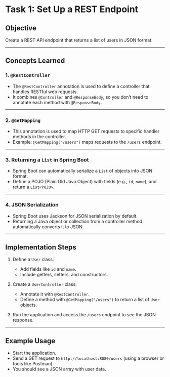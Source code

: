 # Task 1: Set Up a REST Endpoint

## Objective
Create a REST API endpoint that returns a list of users in JSON format.

---

## Concepts Learned

### 1. `@RestController`
- The `@RestController` annotation is used to define a controller that handles RESTful web requests.
- It combines `@Controller` and `@ResponseBody`, so you don’t need to annotate each method with `@ResponseBody`.

---

### 2. `@GetMapping`
- This annotation is used to map HTTP GET requests to specific handler methods in the controller.
- Example: `@GetMapping("/users")` maps requests to the `/users` endpoint.

---

### 3. Returning a `List` in Spring Boot
- Spring Boot can automatically serialize a `List` of objects into JSON format.
- Define a POJO (Plain Old Java Object) with fields (e.g., `id`, `name`), and return a `List<POJO>`.

---

### 4. JSON Serialization
- Spring Boot uses Jackson for JSON serialization by default.
- Returning a Java object or collection from a controller method automatically converts it to JSON.

---

## Implementation Steps
1. Define a `User` class:
   - Add fields like `id` and `name`.
   - Include getters, setters, and constructors.

2. Create a `UserController` class:
   - Annotate it with `@RestController`.
   - Define a method with `@GetMapping("/users")` to return a list of `User` objects.

3. Run the application and access the `/users` endpoint to see the JSON response.

---

## Example Usage
- Start the application.
- Send a GET request to `http://localhost:8080/users` (using a browser or tools like Postman).
- You should see a JSON array with user data.
